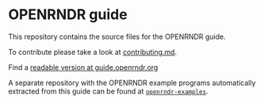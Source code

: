 # OPENRNDR guide

This repository contains the source files for the OPENRNDR guide.

To contribute please take a look at
[contributing.md](https://github.com/hamoid/openrndr-guide/blob/main/contributing.md).

Find a [readable version at guide.openrndr.org](https://guide.openrndr.org)

A separate repository with the OPENRNDR example programs 
automatically extracted from this guide can be found at 
[`openrndr-examples`](https://github.com/openrndr/openrndr-examples).